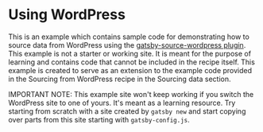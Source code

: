 # Using WordPress

This is an example which contains sample code for demonstrating how to source data from WordPress using the [gatsby-source-wordpress plugin](https://www.gatsbyjs.org/packages/gatsby-source-wordpress). This example is not a starter or working site. It is meant for the purpose of learning and contains code that cannot be included in the recipe itself. This example is created to serve as an extension to the example code provided in the Sourcing from WordPress recipe in the Sourcing data section.

IMPORTANT NOTE: This example site won't keep working if you switch the WordPress site to one of yours. It's meant as a learning resource. Try starting from scratch with a site created by `gatsby new` and start copying over parts from this site starting with `gatsby-config.js`.
